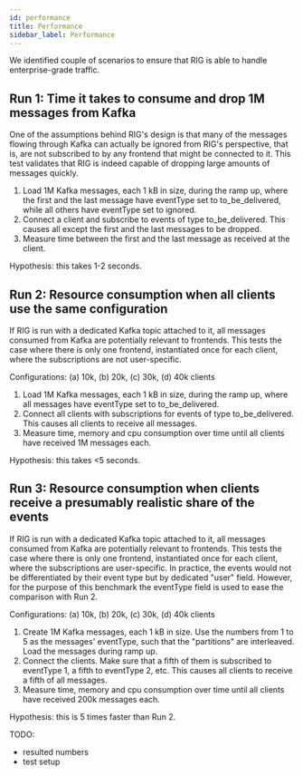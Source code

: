 ```yaml
---
id: performance
title: Performance
sidebar_label: Performance
---
```


We identified couple of scenarios to ensure that RIG is able to handle enterprise-grade traffic.

## Run 1: Time it takes to consume and drop 1M messages from Kafka

One of the assumptions behind RIG's design is that many of the messages flowing through Kafka can actually be ignored from RIG's perspective, that is, are not subscribed to by any frontend that might be connected to it. This test validates that RIG is indeed capable of dropping large amounts of messages quickly.

1. Load 1M Kafka messages, each 1 kB in size, during the ramp up, where the first and the last message have eventType set to to_be_delivered, while all others have eventType set to ignored.
2. Connect a client and subscribe to events of type to_be_delivered. This causes all except the first and the last messages to be dropped.
3. Measure time between the first and the last message as received at the client.

Hypothesis: this takes 1-2 seconds.

## Run 2: Resource consumption when all clients use the same configuration

If RIG is run with a dedicated Kafka topic attached to it, all messages consumed from Kafka are potentially relevant to frontends. This tests the case where there is only one frontend, instantiated once for each client, where the subscriptions are not user-specific.

Configurations: (a) 10k, (b) 20k, (c) 30k, (d) 40k clients

1. Load 1M Kafka messages, each 1 kB in size, during the ramp up, where all messages have eventType set to to_be_delivered.
2. Connect all clients with subscriptions for events of type to_be_delivered. This causes all clients to receive all messages.
3. Measure time, memory and cpu consumption over time until all clients have received 1M messages each.

Hypothesis: this takes <5 seconds.

## Run 3: Resource consumption when clients receive a presumably realistic share of the events

If RIG is run with a dedicated Kafka topic attached to it, all messages consumed from Kafka are potentially relevant to frontends. This tests the case where there is only one frontend, instantiated once for each client, where the subscriptions are user-specific. In practice, the events would not be differentiated by their event type but by dedicated "user" field. However, for the purpose of this benchmark the eventType field is used to ease the comparison with Run 2.

Configurations: (a) 10k, (b) 20k, (c) 30k, (d) 40k clients

1. Create 1M Kafka messages, each 1 kB in size. Use the numbers from 1 to 5 as the messages' eventType, such that the "partitions" are interleaved. Load the messages during ramp up.
2. Connect the clients. Make sure that a fifth of them is subscribed to eventType 1, a fifth to eventType 2, etc. This causes all clients to receive a fifth of all messages.
3. Measure time, memory and cpu consumption over time until all clients have received 200k messages each.

Hypothesis: this is 5 times faster than Run 2.

TODO:

- resulted numbers
- test setup
